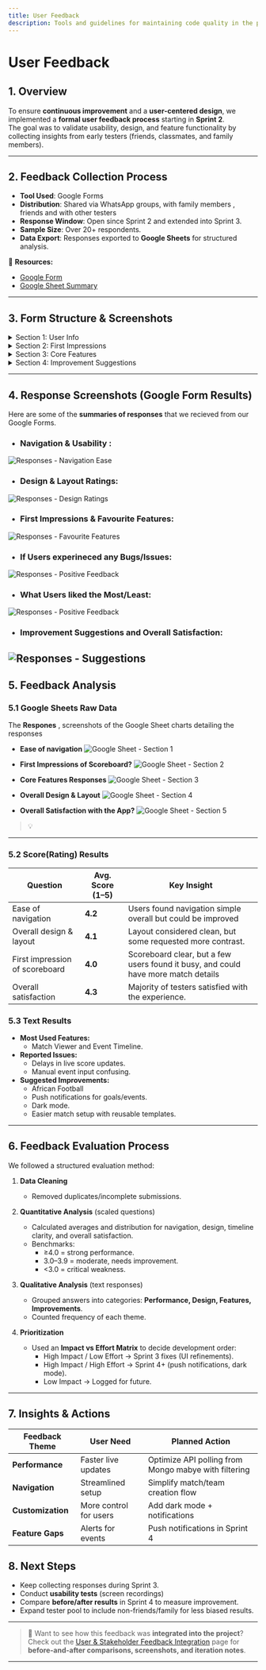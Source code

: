 ```yaml
---
title: User Feedback
description: Tools and guidelines for maintaining code quality in the project.
---
```

# User Feedback

## 1. Overview  
To ensure **continuous improvement** and a **user-centered design**, we implemented a **formal user feedback process** starting in **Sprint 2**.  
The goal was to validate usability, design, and feature functionality by collecting insights from early testers (friends, classmates, and family members).  

---
## 2. Feedback Collection Process  

- **Tool Used**: Google Forms  
- **Distribution**: Shared via WhatsApp groups, with family members , friends and with other testers
- **Response Window**: Open since Sprint 2 and extended into Sprint 3.  
- **Sample Size**: Over 20+ respondents.  
- **Data Export**: Responses exported to **Google Sheets** for structured analysis.  

📄 **Resources:**  
- [Google Form](https://docs.google.com/forms/d/e/1FAIpQLSdsmVo4ieYDYNuOySYeTuYOd8mSVJHRGRu1p079odEO8CoeDg/viewform?usp=sharing&ouid=107333351345523887718)  
- [Google Sheet Summary](https://docs.google.com/spreadsheets/d/1OJ0F0wF-90pgAndp-KFst93386JLO5qEc5jY44XFqcA/edit?resourcekey=&gid=1432161762#gid=1432161762)  

---
## 3. Form Structure & Screenshots

<details>
<summary>Section 1: User Info</summary>

**Questions:**  
- Name and Surname  
- Email (Optional)  
- How familiar are you with Sports Live Score Apps?  
  - Very familiar (I use them often)  
  - Somewhat familiar  
  - Rarely use them  
  - Not familiar  


![Section 1 - User Info](/diagrams/1.png)

</details>

<details>
<summary>Section 2: First Impressions</summary>

**Questions:**  
- How easy was it to navigate the app? (1 = Very Difficult, 5 = Very Easy)  
- Rate the overall design and layout (1 = Poor, 5 = Excellent)  
- What was your first impression of the live scoreboard?  
  - Very clear and informative  
  - Somewhat clear but needs improvement  
  - Confusing or hard to read  


![Section 2 - First Impressions](/diagrams/2.png)

</details>

<details>
<summary>Section 3: Core Features</summary>

**Questions:**  
- Which feature did you use the most?  
  - Match Viewer (live scoreboard)  
  - Event Timeline  
  - Match Setup (creating matches/teams)  
  - Manual Input (adding goals/events)  
  - Other  

- Did you experience any bugs or issues?  
- What feature did you like the most? Why?  
- What feature did you like the least? Why?  


![Section 3 - Core Features](/diagrams/3.png)

</details>

<details>
<summary>Section 4: Improvement Suggestions</summary>

**Questions:**  
- If you could add one feature, what would it be?  
- Any other comments or suggestions?  
- Overall, how satisfied are you with Sport Live Feeds? (1 = Very dissatisfied, 5 = Very satisfied)  
- Would you recommend this app to others? (Yes/No)  


![Section 4 - Improvement Suggestions](/diagrams/4.png)

</details>

---

## 4. Response Screenshots (Google Form Results)

Here are some of the **summaries of responses** that we recieved from our Google Forms.  

- ### Navigation & Usability :  
![Responses - Navigation Ease](/diagrams/responses_navigation.png)  

- ### Design & Layout Ratings:
![Responses - Design Ratings](/diagrams/responses_design.png)  

- ### First Impressions & Favourite Features: 
![Responses - Favourite Features](/diagrams/responses_features.png)  

- ### If Users experineced any Bugs/Issues:
![Responses - Positive Feedback](/diagrams/responses_bugs.png)  

- ### What Users liked the Most/Least:
![Responses - Positive Feedback](/diagrams/responses_likes.png)  

- ### Improvement Suggestions and Overall Satisfaction:
![Responses - Suggestions](/diagrams/responses_suggestions.png)  
---



## 5. Feedback Analysis  
### 5.1 Google Sheets Raw Data

The **Respones** , screenshots of the Google Sheet charts detailing the responses

- **Ease of navigation**
![Google Sheet - Section 1](/diagrams/nav2.png)  

- **First Impressions of Scoreboard?**
![Google Sheet - Section 2](/diagrams/score21.png)  

- **Core Features Responses**
![Google Sheet - Section 3](/diagrams/3cf.png)  

- **Overall Design & Layout**
![Google Sheet - Section 4](/diagrams/tired.png)  

- **Overall Satisfaction with the App?**
![Google Sheet - Section 5](/diagrams/ovc.png)  

> 💡

---
### 5.2 Score(Rating) Results  

| Question | Avg. Score (1–5) | Key Insight |
|----------|------------------|-------------|
| Ease of navigation | **4.2** | Users found navigation simple overall but could be improved |
| Overall design & layout | **4.1** | Layout considered clean, but some requested more contrast. |
| First impression of scoreboard | **4.0** | Scoreboard clear, but a few users found it busy, and could have more match details |
| Overall satisfaction | **4.3** | Majority of testers satisfied with the experience. |

### 5.3 Text Results  

- **Most Used Features:**  
  - Match Viewer and Event Timeline.  
- **Reported Issues:**  
  - Delays in live score updates.  
  - Manual event input confusing.  
- **Suggested Improvements:**  
  - African Football
  - Push notifications for goals/events.  
  - Dark mode.  
  - Easier match setup with reusable templates.  

---


## 6. Feedback Evaluation Process  

We followed a structured evaluation method:  

1. **Data Cleaning**  
   - Removed duplicates/incomplete submissions.   

2. **Quantitative Analysis** (scaled questions)  
   - Calculated averages and distribution for navigation, design, timeline clarity, and overall satisfaction.  
   - Benchmarks:  
     - ≥4.0 = strong performance.  
     - 3.0–3.9 = moderate, needs improvement.  
     - <3.0 = critical weakness.  

3. **Qualitative Analysis** (text responses)  
   - Grouped answers into categories: **Performance, Design, Features, Improvements**.  
   - Counted frequency of each theme.  
    



4. **Prioritization**  
   - Used an **Impact vs Effort Matrix** to decide development order:  
     - High Impact / Low Effort → Sprint 3 fixes (UI refinements).  
     - High Impact / High Effort → Sprint 4+ (push notifications, dark mode).  
     - Low Impact → Logged for future.  






---

## 7. Insights & Actions  

| Feedback Theme | User Need | Planned Action |
|----------------|-----------|----------------|
| **Performance** | Faster live updates | Optimize API polling from Mongo mabye with filtering |
| **Navigation** | Streamlined setup | Simplify match/team creation flow |
| **Customization** | More control for users | Add dark mode + notifications |
| **Feature Gaps** | Alerts for events | Push notifications in Sprint 4 |


## 8. Next Steps  

- Keep collecting responses during Sprint 3.  
- Conduct **usability tests** (screen recordings) 
- Compare **before/after results** in Sprint 4 to measure improvement.  
- Expand tester pool to include non-friends/family for less biased results.  


---




> 👀 Want to see how this feedback was **integrated into the project**? Check out the [User & Stakeholder Feedback Integration](/guides/feedbackintegration) page for **before-and-after comparisons, screenshots, and iteration notes**.

---

